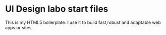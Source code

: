 # UI Design labo start files
This is my HTML5 boilerplate. I use it to build fast,robust and adaptable web apps or sites.
